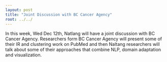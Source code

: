 ```yaml
---
layout: post
title: "Joint Discussion with BC Cancer Agency"
root: ../../
---
```

In this week, Wed Dec 12th, Natlang will have a joint discussion with BC Cancer Agency. Researchers form BC Cancer Agency will present some of their IR and clustering work on PubMed and then Naltang researchers will talk about some of their approaches that combine NLP, domain adaptation and visualization.
